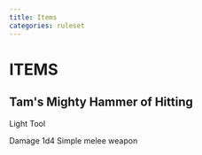```yaml
---
title: Items
categories: ruleset
---
```


# ITEMS

## Tam's Mighty Hammer of Hitting

Light Tool

Damage 1d4
Simple melee weapon
